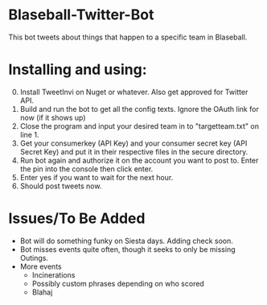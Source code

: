 # Blaseball-Twitter-Bot
This bot tweets about things that happen to a specific team in Blaseball.

# Installing and using:
0. Install TweetInvi on Nuget or whatever. Also get approved for Twitter API.
1. Build and run the bot to get all the config texts. Ignore the OAuth link for now (if it shows up)
2. Close the program and input your desired team in to "targetteam.txt" on line 1.
3. Get your consumerkey (API Key) and your consumer secret key (API Secret Key) and put it in their respective files in the secure directory.
4. Run bot again and authorize it on the account you want to post to. Enter the pin into the console then click enter.
5. Enter yes if you want to wait for the next hour.
6. Should post tweets now.

# Issues/To Be Added
- Bot will do something funky on Siesta days. Adding check soon.
- Bot misses events quite often, though it seeks to only be missing Outings.
- More events
  - Incinerations
  - Possibly custom phrases depending on who scored
  - Blahaj
